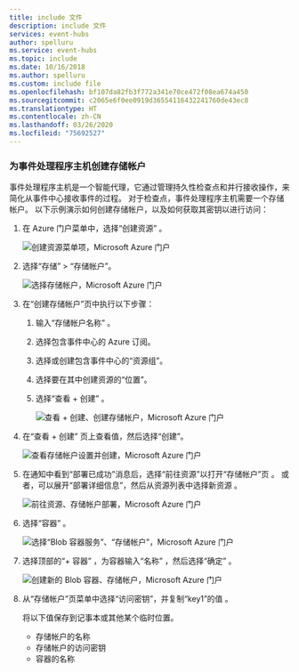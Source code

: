 ```yaml
---
title: include 文件
description: include 文件
services: event-hubs
author: spelluru
ms.service: event-hubs
ms.topic: include
ms.date: 10/16/2018
ms.author: spelluru
ms.custom: include file
ms.openlocfilehash: bf107da82fb3f772a341e70ce472f08ea674a450
ms.sourcegitcommit: c2065e6f0ee0919d36554116432241760de43ec8
ms.translationtype: HT
ms.contentlocale: zh-CN
ms.lasthandoff: 03/26/2020
ms.locfileid: "75692527"
---
```

### <a name="create-a-storage-account-for-event-processor-host"></a>为事件处理程序主机创建存储帐户
事件处理程序主机是一个智能代理，它通过管理持久性检查点和并行接收操作，来简化从事件中心接收事件的过程。 对于检查点，事件处理程序主机需要一个存储帐户。 以下示例演示如何创建存储帐户，以及如何获取其密钥以进行访问：

1. 在 Azure 门户菜单中，选择“创建资源”  。

    ![创建资源菜单项，Microsoft Azure 门户](./media/event-hubs-create-storage/create-resource.png)

2. 选择“存储” > “存储帐户”。
   
    ![选择存储帐户，Microsoft Azure 门户](./media/event-hubs-create-storage/select-storage-account.png)

3. 在“创建存储帐户”页中执行以下步骤：  

   1. 输入“存储帐户名称”  。
   2. 选择包含事件中心的 Azure 订阅。 
   3. 选择或创建包含事件中心的“资源组”。 
   4. 选择要在其中创建资源的“位置”。  
   5. 选择“查看 + 创建”  。
   
        ![查看 + 创建、创建存储帐户，Microsoft Azure 门户](./media/event-hubs-create-storage/review-create.png)

4. 在“查看 + 创建”  页上查看值，然后选择“创建”。  

    ![查看存储帐户设置并创建，Microsoft Azure 门户](./media/event-hubs-create-storage/create-storage-account.png)
5. 在通知中看到“部署已成功”消息后，选择“前往资源”以打开“存储帐户”页   。 或者，可以展开“部署详细信息”，然后从资源列表中选择新资源  。  

    ![前往资源、存储帐户部署，Microsoft Azure 门户](./media/event-hubs-create-storage/go-to-resource.png) 
6. 选择“容器”  。

    ![选择“Blob 容器服务”、“存储帐户”，Microsoft Azure 门户](./media/event-hubs-create-storage/select-blob-container-service.png)
7. 选择顶部的“+ 容器”  ，为容器输入“名称”  ，然后选择“确定”  。 

    ![创建新的 Blob 容器、存储帐户，Microsoft Azure 门户](./media/event-hubs-create-storage/create-new-blob-container.png)
8. 从“存储帐户”页菜单中选择“访问密钥”，并复制“key1”的值    。

    将以下值保存到记事本或其他某个临时位置。
    - 存储帐户的名称
    - 存储帐户的访问密钥
    - 容器的名称

